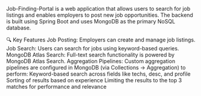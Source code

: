 Job-Finding-Portal is a web application that allows users to search for job listings and enables employers to post new job opportunities. The backend is built using Spring Boot and uses MongoDB as the primary NoSQL database.

🔍 Key Features
Job Posting: Employers can create and manage job listings.
Job Search: Users can search for jobs using keyword-based queries.
MongoDB Atlas Search: Full-text search functionality is powered by MongoDB Atlas Search.
Aggregation Pipelines: Custom aggregation pipelines are configured in MongoDB (via Collections → Aggregation) to perform:
Keyword-based search across fields like techs, desc, and profile
Sorting of results based on experience
Limiting the results to the top 3 matches for performance and relevance
